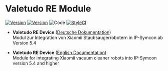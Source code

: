 # Valetudo RE Module
[![Version](https://img.shields.io/badge/Symcon-PHPModule-red.svg)](https://www.symcon.de/service/dokumentation/entwicklerbereich/sdk-tools/sdk-php/)
[![Version](https://img.shields.io/badge/Symcon%20Version-%3E%205.4-green.svg)](https://www.symcon.de/service/dokumentation/installation/migrationen/)
![Code](https://img.shields.io/badge/Code-PHP-blue.svg)
[![StyleCI](https://github.styleci.io/repos/57190839/shield?branch=master)](https://github.styleci.io/repos/57190839)

- __Valetudo RE Device__ ([Deutsche Dokumentation](docs/de/README.md))  
Modul zur Integration von Xiaomii Staubsaugerrobotern in IP-Symcon ab Version 5.4

- __Valetudo RE Device__ ([English Documentation](docs/en/README.md))  
Module for integrating Xiaomii vacuum cleaner robots into IP-Symcon version 5.4 and higher